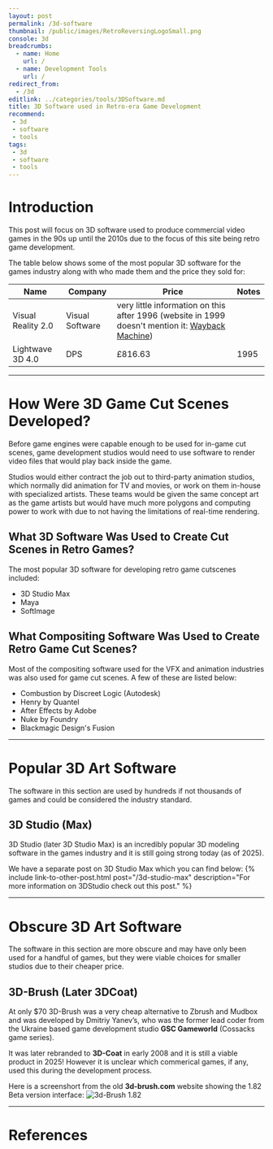 ```yaml
---
layout: post
permalink: /3d-software
thumbnail: /public/images/RetroReversingLogoSmall.png
console: 3d
breadcrumbs:
  - name: Home
    url: /
  - name: Development Tools
    url: /
redirect_from:
  - /3d
editlink: ../categories/tools/3DSoftware.md
title: 3D Software used in Retro-era Game Development
recommend: 
 - 3d
 - software
 - tools
tags:
 - 3d
 - software
 - tools
---
```


# Introduction
This post will focus on 3D software used to produce commercial video games in the 90s up until the 2010s due to the focus of this site being retro game development.

The table below shows some of the most popular 3D software for the games industry along with who made them and the price they sold for:

Name | Company | Price | Notes
---|---|---|---
Visual Reality 2.0 | Visual Software | very little information on this after 1996 (website in 1999 doesn't mention it: [Wayback Machine](https://web.archive.org/web/19991128081032/http://www.vissoft.com/))
Lightwave 3D 4.0 | DPS | £816.63 | 1995

---
# How Were 3D Game Cut Scenes Developed?

Before game engines were capable enough to be used for in-game cut scenes, game development studios would need to use software to render video files that would play back inside the game.

Studios would either contract the job out to third-party animation studios, which normally did animation for TV and movies, or work on them in-house with specialized artists. These teams would be given the same concept art as the game artists but would have much more polygons and computing power to work with due to not having the limitations of real-time rendering.

## What 3D Software Was Used to Create Cut Scenes in Retro Games?

The most popular 3D software for developing retro game cutscenes included:
* 3D Studio Max
* Maya
* SoftImage

## What Compositing Software Was Used to Create Retro Game Cut Scenes?

Most of the compositing software used for the VFX and animation industries was also used for game cut scenes. A few of these are listed below:
* Combustion by Discreet Logic (Autodesk)
* Henry by Quantel
* After Effects by Adobe
* Nuke by Foundry
* Blackmagic Design's Fusion


---
# Popular 3D Art Software
The software in this section are used by hundreds if not thousands of games and could be considered the industry standard.

## 3D Studio (Max)
3D Studio (later 3D Studio Max) is an incredibly popular 3D modeling software in the games industry and it is still going strong today (as of 2025).

We have a separate post on 3D Studio Max which you can find below:
{% include link-to-other-post.html post="/3d-studio-max" description="For more information on 3DStudio check out this post." %}

---
# Obscure 3D Art Software
The software in this section are more obscure and may have only been used for a handful of games, but they were viable choices for smaller studios due to their cheaper price.

## 3D-Brush (Later 3DCoat)
At only $70 3D-Brush was a very cheap alternative to Zbrush and Mudbox and was developed by Dmitriy Yanev’s, who was the former lead coder from the Ukraine based game development studio **GSC Gameworld** (Cossacks game series).

It was later rebranded to **3D-Coat** in early 2008 and it is still a viable product in 2025! However it is unclear which commerical games, if any, used this during the development process.

Here is a screenshort from the old **3d-brush.com** website showing the 1.82 Beta version interface:
![3d-Brush 1.82](https://github.com/user-attachments/assets/6531ba92-5fed-4e49-9df3-4cf2172043ff)



---
# References
[^1]: [Ask HN What software was used to make 90s cutscenes? ](https://news.ycombinator.com/item?id=34305515)

